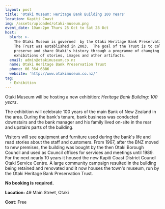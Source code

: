 ```yaml
---
layout: post
title: 'Otaki Museum: Heritage Bank Building 100 Years'
location: Kapiti Coast
img: /assets/uploaded/otaki-museum.png
event_date: 10am-2pm Thurs 25 Oct to Sat 28 Oct
host:
  blurb: >-
    The Otaki Museum is governed  by the Otaki Heritage Bank Preservation Trust.
    The Trust was established in 2003.  The goal of the Trust is to collect,
    preserve and share Otaki's history through a programme of changing
    exhibitions of stories, images and other artifacts.
  email: admin@otakimuseum.co.nz
  name: Otaki Heritage Bank Preservation Trust
  phone: 06 364 6886
  website: 'http://www.otakimuseum.co.nz/'
tag:
  - Exhibition
---
```

Otaki Museum will be hosting a new exhibition: _Heritage Bank Building: 100 years_.

The exhibition will celebrate 100 years of the main Bank of New Zealand in the area. During the bank's tenure, bank business was conducted downstairs and the bank manager and his family lived on-site in the rear and upstairs parts of the building. 

Visitors will see equipment and furniture used during the bank's life and read stories about the staff and customers. From 1967, after the BNZ moved to new premises, the building was bought by the then Otaki Borough Council and used as Council offices for services and meetings until 1989. For the next nearly 10 years it housed the new Kapiti Coast District Council Otaki Service Centre. A large community campaign resulted in the building being retained and renovated and it now houses the town's museum, run by the Otaki Heritage Bank Preservation Trust.

**No booking is required.**

**Location:** 49 Main Street, Otaki

**Cost:** Free
